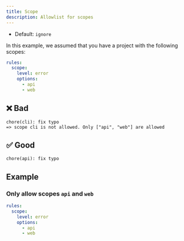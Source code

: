 ```yaml
---
title: Scope
description: Allowlist for scopes
---
```


* Default: `ignore`

In this example, we assumed that you have a project with the following scopes:

```yaml
rules:
  scope:
    level: error
    options:
      - api
      - web
```

## ❌ Bad

```console
chore(cli): fix typo
=> scope cli is not allowed. Only ["api", "web"] are allowed
```

## ✅ Good

```console
chore(api): fix typo
```

## Example

### Only allow scopes `api` and `web`

```yaml
rules:
  scope:
    level: error
    options:
      - api
      - web
```
